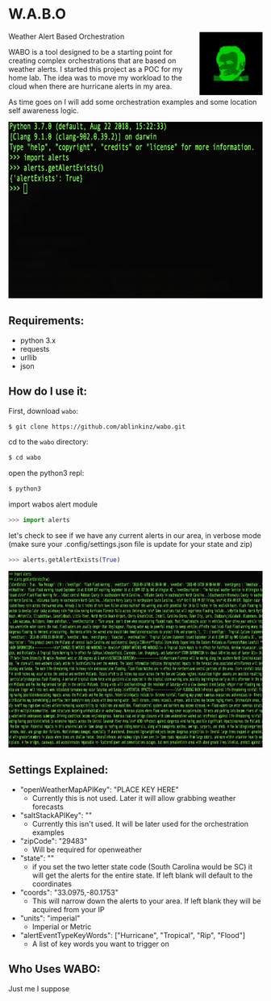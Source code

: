 # W.A.B.O
Weather Alert Based Orchestration
<img src="./img/ablinkin.png" align="right"
     title="Ablinkin logo" width="125" height="125">

WABO is a tool designed to be a starting point for creating complex orchestrations
that are based on weather alerts. I started this project as a POC for my home lab.
The idea was to move my workload to the cloud when there are hurricane alerts in my area.

As time goes on I will add some orchestration examples and some location self awareness logic.


<p align="center">
  <img src="./img/getAlertExists.png" alt="WABO Example"
       width="700" height="350">
</p>

## Requirements:
* python 3.x
* requests
* urllib
* json

## How do I use it:
First, download `wabo`:

```sh
$ git clone https://github.com/ablinkinz/wabo.git
```
cd to the `wabo` directory:

```sh
$ cd wabo
```

open the python3 repl:
```sh
$ python3
```

import wabos alert module
```python
>>> import alerts
```

let's check to see if we have any current alerts in our area, in verbose mode
(make sure your .config/settings.json file is update for your state and zip)
```python
>>> alerts.getAlertExists(True)
```
<p align="center">
  <img src="./img/getAlertExistsVerbose.png" alt="WABO Example"
       width="700" height="350">
</p>

[ablinkin]:                         ./img/ablinkin.png

## Settings Explained:
* "openWeatherMapAPIKey": "PLACE KEY HERE"
    * Currently this is not used. Later it will allow grabbing weather forecasts
* "saltStackAPIKey": ""
    * Currently this isn't used. It will be later used for the orchestration examples
* "zipCode": "29483"
    * Will be required for openweather
* "state": ""
    * if you set the two letter state code (South Carolina would be SC) it will get the
    alerts for the entire state. If left blank will default to the coordinates
* "coords": "33.0975,-80.1753"
    * This will narrow down the alerts to your area. If left blank they will be acquired 
    from your IP
* "units": "imperial"
    * Imperial or Metric
* "alertEventTypeKeyWords": ["Hurricane", "Tropical", "Rip", "Flood"]
    * A list of key words you want to trigger on

## Who Uses WABO:
Just me I suppose
